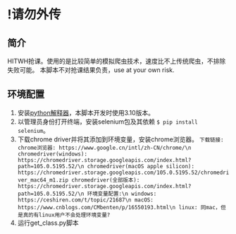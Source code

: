 # !请勿外传

## 简介
HITWH抢课。使用的是比较简单的模拟爬虫技术，速度比不上传统爬虫，不排除失败可能。
本脚本不对抢课结果负责，use at your own risk.

## 环境配置
1. 安装[python解释器](https://www.python.org)，本脚本开发时使用3.10版本。
2. 以管理员身份打开终端，安装selenium包及其依赖 `$ pip install selenium`。
3. 下载chrome driver并将其添加到环境变量，安装chrome浏览器。
`
下载链接:
    chrome浏览器: https://www.google.cn/intl/zh-CN/chrome/\n
    chromedriver(windows): https://chromedriver.storage.googleapis.com/index.html?path=105.0.5195.52/\n
    chromedriver(macOS apple silicon): https://chromedriver.storage.googleapis.com/105.0.5195.52/chromedriver_mac64_m1.zip
    chromedriver(全部版本): https://chromedriver.storage.googleapis.com/index.html?path=105.0.5195.52/\n
    环境变量配置:\n
    windows: https://ceshiren.com/t/topic/21687\n
    macOS: https://www.cnblogs.com/CMbenten/p/16550193.html\n
    linux: 同mac，但是真的有linux用户不会处理环境变量?
`
4. 运行get\_class.py脚本

